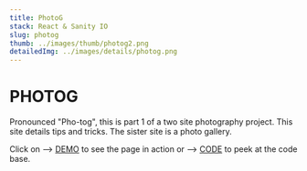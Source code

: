 ```yaml
---
title: PhotoG
stack: React & Sanity IO
slug: photog
thumb: ../images/thumb/photog2.png
detailedImg: ../images/details/photog.png
---
```


# PHOTOG

Pronounced "Pho-tog", this is part 1 of a two site photography project.
This site details tips and tricks. The sister site is a photo gallery.

Click on --> [DEMO](https://bit.ly/dg-photog) to see the page in action or -->
[CODE](https://github.com/tkdguy85/photog) to peek at the code base.
